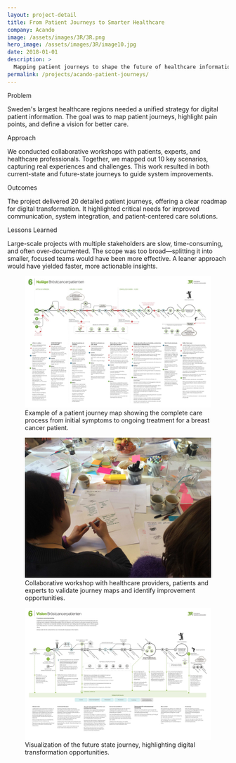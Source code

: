 ```yaml
---
layout: project-detail
title: From Patient Journeys to Smarter Healthcare
company: Acando
image: /assets/images/3R/3R.png
hero_image: /assets/images/3R/image10.jpg
date: 2018-01-01
description: >
  Mapping patient journeys to shape the future of healthcare information systems in Sweden.
permalink: /projects/acando-patient-journeys/
---
```


<div class="project-grid">
  <div class="grid-headline">Problem</div>
  <div class="grid-content">
    <p>Sweden's largest healthcare regions needed a unified strategy for digital patient information. The goal was to map patient journeys, highlight pain points, and define a vision for better care.</p>
  </div>
  
  <div class="grid-headline">Approach</div>
  <div class="grid-content">
    <p>We conducted collaborative workshops with patients, experts, and healthcare professionals. Together, we mapped out 10 key scenarios, capturing real experiences and challenges. This work resulted in both current-state and future-state journeys to guide system improvements.</p>
  </div>

  <div class="grid-headline">Outcomes</div>
  <div class="grid-content">
    <p>The project delivered 20 detailed patient journeys, offering a clear roadmap for digital transformation. It highlighted critical needs for improved communication, system integration, and patient-centered care solutions.</p>
  </div>

  <div class="grid-headline">Lessons Learned</div>
  <div class="grid-content">
    <p>Large-scale projects with multiple stakeholders are slow, time-consuming, and often over-documented. The scope was too broad—splitting it into smaller, focused teams would have been more effective. A leaner approach would have yielded faster, more actionable insights.</p>
  </div>
</div>

<figure class="project-image">
  <img src="/assets/images/3R/image9.jpeg" alt="3R Patient Journey Map">
  <figcaption>Example of a patient journey map showing the complete care process from initial symptoms to ongoing treatment for a breast cancer patient.</figcaption>
</figure>

<figure class="project-image">
  <img src="/assets/images/3R/image16.jpg" alt="Workshop session with healthcare providers">
  <figcaption>Collaborative workshop with healthcare providers, patients and experts to validate journey maps and identify improvement opportunities.</figcaption>
</figure>

<figure class="project-image">
  <img src="/assets/images/3R/image11.jpeg" alt="Future state journey visualization">
  <figcaption>Visualization of the future state journey, highlighting digital transformation opportunities.</figcaption>
</figure>
